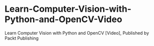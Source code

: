 # Learn-Computer-Vision-with-Python-and-OpenCV-Video
 Learn Computer Vision with Python and OpenCV [Video], Published by Packt Publishing
